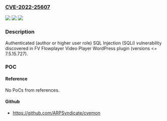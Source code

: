 ### [CVE-2022-25607](https://cve.mitre.org/cgi-bin/cvename.cgi?name=CVE-2022-25607)
![](https://img.shields.io/static/v1?label=Product&message=FV%20Flowplayer%20Video%20Player%20(WordPress%20plugin)&color=blue)
![](https://img.shields.io/static/v1?label=Version&message=n%2Fa&color=blue)
![](https://img.shields.io/static/v1?label=Vulnerability&message=CWE-89%20SQL%20Injection&color=brighgreen)

### Description

Authenticated (author or higher user role) SQL Injection (SQLi) vulnerability discovered in FV Flowplayer Video Player WordPress plugin (versions <= 7.5.15.727).

### POC

#### Reference
No PoCs from references.

#### Github
- https://github.com/ARPSyndicate/cvemon

